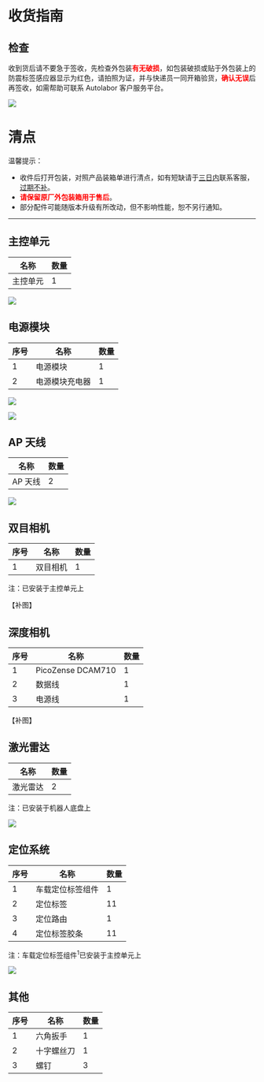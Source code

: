 # 收货指南

## 检查

收到货后请不要急于签收，先检查外包装<b style="color:red;">有无破损</b>，如包装破损或贴于外包装上的防震标签感应器显示为红色，请拍照为证，并与快递员一同开箱验货，<b style="color:red;">确认无误</b>后再签收，如需帮助可联系 Autolabor 客户服务平台。

![](imgs/label.png)

# 清点

温馨提示：

* 收件后打开包装，对照产品装箱单进行清点，如有短缺请于<u>三日内</u>联系客服，<u>过期不补</u>。
* <b style="color:red;">请保留原厂外包装箱用于售后</b>。
* 部分配件可能随版本升级有所改动，但不影响性能，恕不另行通知。


***


## 主控单元
| 名称     | 数量 |
| -------- | ---- |
| 主控单元  | 1   |

![](imgs/control_unit.jpg)


## 电源模块


| 序号 | 名称       | 数量 |
| ---- | ---------- | ---- |
| 1    | 电源模块       | 1    |
| 2    | 电源模块充电器 | 1    |

![](imgs/receipt-new-5.jpg)

![](imgs/receipt-new-6.jpg)


## AP 天线

| 名称     | 数量 |
| -------- | ---- |
| AP 天线  | 2   |


![](imgs/antenna.jpg)


## 双目相机

| 序号 | 名称       | 数量 |
| ---- | ---------- | ---- |
| 1    |  双目相机       | 1    |

注：已安装于主控单元上

【补图】


## 深度相机

| 序号 | 名称       | 数量 |
| ---- | ---------- | ---- |
| 1    | PicoZense DCAM710       | 1    |
| 2    |  数据线       | 1    |
| 3    |  电源线       | 1    |

【补图】

## 激光雷达

| 名称     | 数量 |
| -------- | ---- |
| 激光雷达 | 2   |

注：已安装于机器人底盘上

![](imgs/receipt-new-3.jpg)



## 定位系统

| 序号 | 名称 | 数量 |
| ---- |---- | ---- |
|  1 |车载定位标签组件        | 1    |
|  2 |定位标签                | 11   |
|  3 |定位路由               | 1   |
|  4 | 定位标签胶条                | 11    |

注：车载定位标签组件<sup>1</sup>已安装于主控单元上

![](imgs/receipt-7.jpg)



## 其他

| 序号 | 名称                    | 数量 |
| ---- | ----------------------- | ---- |
| 1    | 六角扳手 | 1    |
| 2    | 十字螺丝刀              | 1    |
| 3    | 螺钉               | 3    |


